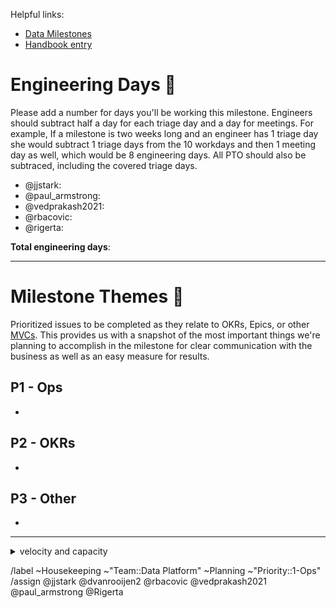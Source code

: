 Helpful links:
- [Data Milestones](https://gitlab.com/groups/gitlab-data/-/milestones)
- [Handbook entry](https://about.gitlab.com/handbook/business-technology/data-team/how-we-work/planning/#milestone-planning)
<!-- link to the milestone this issue represents (it will probably be the one following the current DE Milestone)-->
<!-- please link preceding milestone planning issue in the Linked Issues section below the description -->

# Engineering Days :calendar: 
Please add a number for days you'll be working this milestone. Engineers should subtract half a day for each triage day and a day for meetings. For example, If a milestone is two weeks long and an engineer has 1 triage day she would subtract 1 triage days from the 10 workdays and then 1 meeting day as well, which would be 8 engineering days. All PTO should also be subtraced, including the covered triage days. 

- @jjstark: 
- @paul_armstrong:
- @vedprakash2021:
- @rbacovic:
- @rigerta:

**Total engineering days**: <!-- sum the above engineering days -->


---

# Milestone Themes :book:

Prioritized issues to be completed as they relate to OKRs, Epics, or other [MVCs](https://about.gitlab.com/handbook/values/#minimal-viable-change-mvc). This provides us with a snapshot of the most important things we're planning to accomplish in the milestone for clear communication with the business as well as an easy measure for results.

## P1 - Ops
- 

## P2 - OKRs
- 

## P3 - Other
- 

---


<details>
<summary> velocity and capacity </summary>

# Velocity and Capacity :race_car: 

We calculate the velocity of our last milestone by dividing the points/weight completed by the number of engineering days that were available.

## Last Milestone
Last Milestone: <!-- link here (it will probably be the current milestone) -->
Last Milestone Issue: <!-- link here and also relate it in the linked issues section below-->
* **Last milestone weight completed:** <!-- from 'Last Milestone' linked above -->
* **Last milestone engineering days:** <!-- from 'Last Milestone Issue' linked above -->
* **Last milestone velocity:** <!-- 'Last milestone weight completed' / 'Last milestone engineering days' -->


## This (starting) Milestone: :crystal_ball: 
We assume that preceding milestone's velocity is a good predictor of the following milestone's velocity. We then make sure that we have adequate capacity to address all of the **prioritized issues**. If we don't have enough capacity then we remove the issues of least priority. 

**Engineering capacity for this milestone:** <!-- Total engineering days * Last milestone velocity -->

</details>

<!-- DO NOT EDIT BELOW THIS LINE -->
/label ~Housekeeping ~"Team::Data Platform" ~Planning ~"Priority::1-Ops" 
/assign @jjstark @dvanrooijen2 @rbacovic @vedprakash2021 @paul_armstrong @Rigerta
